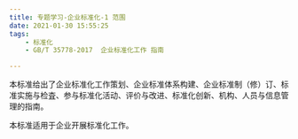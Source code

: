 ```yaml
---
title: 专题学习-企业标准化-1 范围
date: 2021-01-30 15:55:25
tags: 
	- 标准化
	- GB/T 35778-2017  企业标准化工作 指南

---
```


本标准给出了企业标准化工作策划、企业标准体系构建、企业标准制（修）订、标准实施与检査、参与标准化活动、评价与改进、标准化创新、机构、人员与信息管理的指南。

本标准适用于企业开展标准化工作。